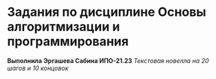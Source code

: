 # Задания по дисциплине Основы алгоритмизации и программирования
**Выполнила Эргашева Сабина ИПО-21.23**
_Текстовая новелла на 20 шагов и 10 концовок_

